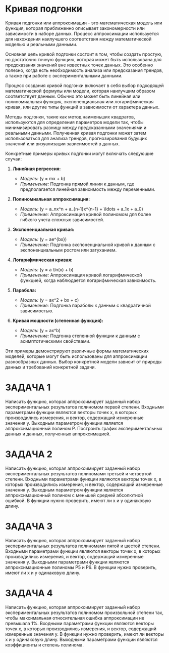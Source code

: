 # Кривая подгонки

Кривая подгонки или аппроксимации - это математическая модель или функция, которая приближенно описывает закономерности или зависимости в наборе данных. Процесс аппроксимации используется для нахождения наилучшего соответствия между математической моделью и реальными данными.  

Основная цель кривой подгонки состоит в том, чтобы создать простую, но достаточно точную функцию, которая может быть использована для предсказания значений вне известных точек данных. Это особенно полезно, когда есть необходимость анализа или предсказания трендов, а также при работе с экспериментальными данными.  

Процесс создания кривой подгонки включает в себя выбор подходящей математической формулы или модели, которая наилучшим образом соответствует данным. Обычно это может быть линейная или полиномиальная функция, экспоненциальная или логарифмическая кривая, или другие типы функций в зависимости от характера данных.  

Методы подгонки, такие как метод наименьших квадратов, используются для определения параметров модели так, чтобы минимизировать разницу между предсказанными значениями и реальными данными. Полученная кривая подгонки может затем использоваться для анализа трендов, прогнозирования будущих значений или визуализации зависимостей в данных.  


Конкретные примеры кривых подгонки могут включать следующие случаи:  

1. **Линейная регрессия:**
   - *Модель:* \(y = mx + b\)  
   - *Применение:* Подгонка прямой линии к данным, где предполагается линейная зависимость между переменными.  
 
2. **Полиномиальная аппроксимация:**
   - *Модель:* \(y = a_nx^n + a_{n-1}x^{n-1} + \ldots + a_1x + a_0\)  
   - *Применение:* Аппроксимация кривой полиномом для более гибкого учета сложных зависимостей.  

3. **Экспоненциальная кривая:** 
   - *Модель:* \(y = ae^{bx}\)  
   - *Применение:* Подгонка экспоненциальной кривой к данным с экспоненциальным ростом или затуханием.  

4. **Логарифмическая кривая:**
   - *Модель:* \(y = a \ln(x) + b\)  
   - *Применение:* Аппроксимация кривой логарифмической функцией, когда наблюдается логарифмическая зависимость.  

5. **Парабола:**
   - *Модель:* \(y = ax^2 + bx + c\)  
   - *Применение:* Подгонка параболы к данным с квадратичной зависимостью.  

6. **Кривая мощности (степенная функция):**
   - *Модель:* \(y = ax^b\)  
   - *Применение:* Подгонка степенной функции к данным с асимптотическими свойствами.  

Эти примеры демонстрируют различные формы математических моделей, которые могут быть использованы для аппроксимации разнообразных данных. Выбор конкретной модели зависит от природы данных и требований конкретной задачи.  


# ЗАДАЧА 1
Написать функцию, которая аппроксимирует заданный набор экспериментальных результатов полиномом первой степени. Входными параметрами функции являются векторы точек x, в которых производились измерения, и вектор, содержащий измеренные значения y. Выходным параметром функции является аппроксимационный полином P. Построить график экспериментальных данных и данных, полученных аппроксимацией.

# ЗАДАЧА 2
Написать функцию, которая аппроксимирует заданный набор экспериментальных результатов полиномами третьей и четвертой степени. Входными параметрами функции являются векторы точек x, в которых производились измерения, и вектор, содержащий измеренные значения y. Выходным параметром функции является аппроксимационный полином с меньшей средней абсолютной ошибкой. В функции нужно проверить, имеют ли x и y одинаковую длину.

# ЗАДАЧА 3
Написать функцию, которая аппроксимирует заданный набор экспериментальных результатов полиномами пятой и шестой степени. Входными параметрами функции являются векторы точек x, в которых производились измерения, и вектор, содержащий измеренные значения y. Выходными параметрами функции являются аппроксимационные полиномы P5 и P6. В функции нужно проверить, имеют ли x и y одинаковую длину.

# ЗАДАЧА 4
Написать функцию, которая аппроксимирует заданный набор экспериментальных результатов полиномом произвольной степени так, чтобы максимальная относительная ошибка аппроксимации не превышала 1%. Входными параметрами функции являются векторы точек x, в которых производились измерения, и вектор, содержащий измеренные значения y. В функции нужно проверить, имеют ли векторы x и y одинаковую длину. Выходными параметрами функции являются коэффициенты и степень полинома.